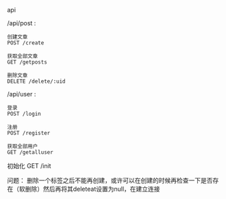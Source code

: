 api

/api/post : 

    创建文章
    POST /create

    获取全部文章
    GET /getposts

    删除文章
    DELETE /delete/:uid

/api/user :

    登录
    POST /login

    注册
    POST /register

    获取全部用户
    GET /getalluser

初始化
GET /init  

问题：
删除一个标签之后不能再创建，或许可以在创建的时候再检查一下是否存在（软删除）然后再将其deleteat设置为null，在建立连接